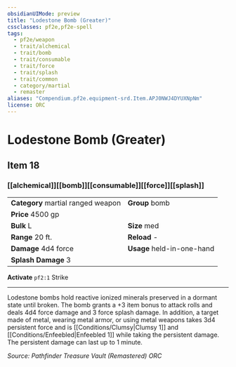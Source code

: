 ```yaml
---
obsidianUIMode: preview
title: "Lodestone Bomb (Greater)"
cssclasses: pf2e,pf2e-spell
tags:
  - pf2e/weapon
  - trait/alchemical
  - trait/bomb
  - trait/consumable
  - trait/force
  - trait/splash
  - trait/common
  - category/martial
  - remaster
aliases: "Compendium.pf2e.equipment-srd.Item.APJ0NWJ4DYUXNpNm"
license: ORC
---
```

# Lodestone Bomb (Greater)
## Item 18
### [[alchemical]][[bomb]][[consumable]][[force]][[splash]]

|  |  |
| -- | -- |
| **Category** martial ranged weapon | **Group** bomb |
| **Price** 4500 gp |  |
| **Bulk** L | **Size** med |
|**Range** 20 ft.| **Reload** -|
| **Damage** 4d4 force  | **Usage** held-in-one-hand |
| **Splash Damage** 3 | |


**Activate** `pf2:1` Strike

* * *

Lodestone bombs hold reactive ionized minerals preserved in a dormant state until broken. The bomb grants a +3 item bonus to attack rolls and deals 4d4 force damage and 3 force splash damage. In addition, a target made of metal, wearing metal armor, or using metal weapons takes 3d4 persistent force and is [[Conditions/Clumsy|Clumsy 1]] and [[Conditions/Enfeebled|Enfeebled 1]] while taking the persistent damage. The persistent damage can last up to 1 minute.

*Source: Pathfinder Treasure Vault (Remastered)*
*ORC*